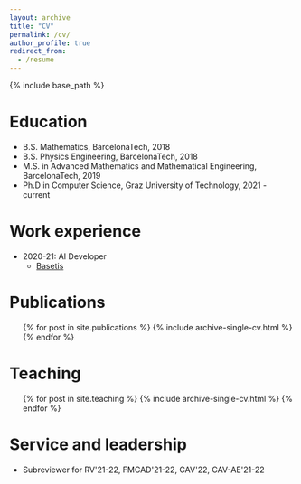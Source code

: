 ```yaml
---
layout: archive
title: "CV"
permalink: /cv/
author_profile: true
redirect_from:
  - /resume
---
```


{% include base_path %}

Education
======
* B.S. Mathematics, BarcelonaTech, 2018
* B.S. Physics Engineering, BarcelonaTech, 2018
* M.S. in Advanced Mathematics and Mathematical Engineering, BarcelonaTech, 2019
* Ph.D in Computer Science, Graz University of Technology, 2021 - current

Work experience
======
* 2020-21: AI Developer
  * [Basetis](basetis.com)

<!-- Skills
======
* Skill 1
* Skill 2
  * Sub-skill 2.1
  * Sub-skill 2.2
  * Sub-skill 2.3
* Skill 3 -->

Publications
======
  <ul>{% for post in site.publications %}
    {% include archive-single-cv.html %}
  {% endfor %}</ul>

<!-- Talks
======
  <ul>{% for post in site.talks %}
    {% include archive-single-talk-cv.html %}
  {% endfor %}</ul>
   -->
Teaching
======
  <ul>{% for post in site.teaching %}
    {% include archive-single-cv.html %}
  {% endfor %}</ul>

Service and leadership
======
* Subreviewer for RV'21-22, FMCAD'21-22, CAV'22, CAV-AE'21-22 
